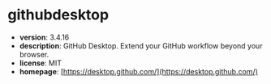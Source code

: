 # githubdesktop

- **version**: 3.4.16
- **description**: GitHub Desktop. Extend your GitHub workflow beyond your browser.
- **license**: MIT
- **homepage**: [https://desktop.github.com/](https://desktop.github.com/)

